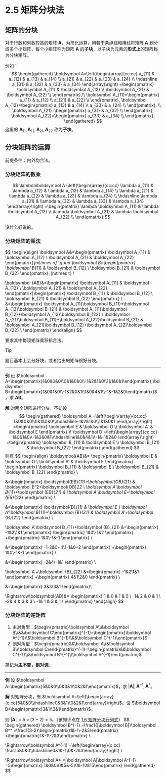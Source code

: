 # 2.5 矩阵分块法

## 矩阵的分块

对于行数和列数较高的矩阵 $\boldsymbol A$，为简化运算，用若干条纵线和横线将矩阵 $\boldsymbol A$ 划分成多个小矩阵，每个小矩阵称为矩阵 $\boldsymbol A$ 的**子块**，以子块为元素的**形式上**的矩阵称为分块矩阵。

例如：
$$
\begin{gathered}
\boldsymbol A=\left(\begin{array}{cc:cc}
a_{11} & a_{12} & a_{13} & a_{14} \\
a_{21} & a_{22} & a_{23} & a_{24} \\
\hdashline
a_{31} & a_{32} & a_{33} & a_{34}
\end{array}\right)
=\begin{pmatrix}
\boldsymbol A_{11} & \boldsymbol A_{12} \\
\boldsymbol A_{21} & \boldsymbol A_{22} \\
\end{pmatrix},\\
\boldsymbol A_{11}=\begin{pmatrix}
a_{11} & a_{12} \\
a_{21} & a_{22} \\
\end{pmatrix},
\boldsymbol A_{12}=\begin{pmatrix}
a_{13} & a_{14} \\
a_{23} & a_{24} \\
\end{pmatrix}, \\
\boldsymbol A_{21}=\begin{pmatrix}
a_{31} & a_{32} \\
\end{pmatrix},
\boldsymbol A_{22}=\begin{pmatrix}
a_{33} & a_{34} \\
\end{pmatrix},
\end{gathered}
$$
这里的 $\boldsymbol A_{11},\boldsymbol A_{12},\boldsymbol A_{21},\boldsymbol A_{22}$ 称为**子块**。

## 分块矩阵的运算

前提条件：内外均合法。

### 分块矩阵的数乘

$$
\lambda\boldsymbol A=\left(\begin{array}{cc:cc}
\lambda a_{11} & \lambda a_{12} & \lambda a_{13} & \lambda a_{14} \\
\lambda a_{21} & \lambda a_{22} & \lambda a_{23} & \lambda a_{24} \\
\hdashline
\lambda a_{31} & \lambda a_{32} & \lambda a_{33} & \lambda a_{34}
\end{array}\right)
=\begin{pmatrix}
\lambda \boldsymbol A_{11} & \lambda \boldsymbol A_{12} \\
\lambda \boldsymbol A_{21} & \lambda \boldsymbol A_{22} \\
\end{pmatrix}
$$

没什么好说的。

### 分块矩阵的乘法

$$
\begin{align}
\boldsymbol A&=\begin{pmatrix}
\boldsymbol A_{11} & \boldsymbol A_{12} \\
\boldsymbol A_{21} & \boldsymbol A_{22}
\end{pmatrix}_{m\times n}
\quad
\boldsymbol B=\begin{pmatrix}
\boldsymbol B_{11} & \boldsymbol B_{12} \\
\boldsymbol B_{21} & \boldsymbol B_{22}
\end{pmatrix}_{n\times t} \\

\boldsymbol {AB}&=\begin{pmatrix}
\boldsymbol A_{11} & \boldsymbol A_{12} \\
\boldsymbol A_{21} & \boldsymbol A_{22}
\end{pmatrix}\begin{pmatrix}
\boldsymbol B_{11} & \boldsymbol B_{12} \\
\boldsymbol B_{21} & \boldsymbol B_{22}
\end{pmatrix} \\
&=\begin{pmatrix}
\boldsymbol A_{11}\boldsymbol B_{11}+\boldsymbol A_{12}\boldsymbol B_{21} &
\boldsymbol A_{11}\boldsymbol B_{12}+\boldsymbol A_{12}\boldsymbol B_{22} \\
\boldsymbol A_{21}\boldsymbol B_{11}+\boldsymbol A_{22}\boldsymbol B_{21} &
\boldsymbol A_{21}\boldsymbol B_{12}+\boldsymbol A_{22}\boldsymbol B_{22} \\
\end{pmatrix}
\end{align}
$$

要求其中每项矩阵乘积都合法。

> [!tip]
>
> 题目基本上会分好块，或者给出的矩阵很好分块。

---

**例** 设 $\boldsymbol A=\begin{pmatrix}1&0&0&0\\0&1&0&0\\-1&2&1&0\\1&1&0&1\end{pmatrix},\boldsymbol B=\begin{pmatrix}1&0&1&0\\-1&2&0&1\\1&0&4&1\\-1&-1&2&0\end{pmatrix}$，求 $\boldsymbol {AB}$。

**解** 对两个矩阵进行分块。不妨设
$$
\begin{gathered}
\boldsymbol A
=\left(\begin{array}{cc:cc}
1&0&0&0\\0&1&0&0\\\hdashline-1&2&1&0\\1&1&0&1
\end{array}\right)
=\begin{pmatrix}
\boldsymbol E & \boldsymbol O \\ \boldsymbol A' & \boldsymbol E
\end{pmatrix}
\\
\boldsymbol B
=\left(\begin{array}{cc:cc}
1&0&1&0\\-1&2&0&1\\\hdashline1&0&4&1\\-1&-1&2&0
\end{array}\right)
=\begin{pmatrix}
\boldsymbol B_{11} & \boldsymbol E \\ \boldsymbol B_{21} & \boldsymbol B_{22}
\end{pmatrix}
\end{gathered}
$$
则有
$$
\begin{align}
\boldsymbol{AB}&=
\begin{pmatrix}
\boldsymbol E & \boldsymbol O \\ \boldsymbol A' & \boldsymbol E
\end{pmatrix}
\begin{pmatrix}
\boldsymbol B_{11} & \boldsymbol E \\ \boldsymbol B_{21} & \boldsymbol B_{22}
\end{pmatrix} \\

&=\begin{pmatrix}
\boldsymbol{EB}_{11}+\boldsymbol{OB}_{21} &
\boldsymbol E^2+\boldsymbol{OB}_22 \\
\boldsymbol A'\boldsymbol B_{11}+\boldsymbol {EB}_{21} &
\boldsymbol A'\boldsymbol E+\boldsymbol {EB}_{22}
\end{pmatrix} \\

&=\begin{pmatrix}
\boldsymbol{B}_{11} & \boldsymbol E \\
\boldsymbol A'\boldsymbol B_{11}+\boldsymbol {B}_{21} &
\boldsymbol A'+\boldsymbol {B}_{22}
\end{pmatrix} \\


\boldsymbol A'\boldsymbol B_{11}+\boldsymbol {B}_{21}
&=\begin{pmatrix} -1&2\\1&1 \end{pmatrix}
\begin{pmatrix} 1&0\\-1&2 \end{pmatrix}
+\begin{pmatrix} 1&0\\-1&-1 \end{pmatrix} \\

&=\begin{pmatrix} -1-2&0+4\\1-1&0+2 \end{pmatrix}
+\begin{pmatrix} 1&0\\-1&-1 \end{pmatrix} \\

&=\begin{pmatrix} -2&4\\-1&1 \end{pmatrix} \\


\boldsymbol A'+\boldsymbol {B}_{22}
&=\begin{pmatrix} -1&2\\1&1 \end{pmatrix}
+\begin{pmatrix} 4&1\\2&0 \end{pmatrix} \\

&=\begin{pmatrix} 3&3\\3&1 \end{pmatrix}\\

\Rightarrow\boldsymbol{AB}&=
\begin{pmatrix}
1 & 0 & 1 & 0 \\
-1& 2 & 0 & 1 \\
-2& 4 & 3 & 3 \\
-1& 1 & 3 & 1 \\
\end{pmatrix}
\end{align}
$$

### 分块矩阵的逆矩阵

1. 主对角型：$\begin{pmatrix}\boldsymbol A\\&\boldsymbol B\\&&\boldsymbol C\end{pmatrix}^{-1}=\begin{pmatrix}\boldsymbol A^{-1}\\&\boldsymbol B^{-1}\\&&\boldsymbol C^{-1}\end{pmatrix}$
2. 副对角型：$\begin{pmatrix}&&\boldsymbol A\\&\boldsymbol B\\\boldsymbol C\end{pmatrix}^{-1}=\begin{pmatrix}&&\boldsymbol C^{-1}\\&\boldsymbol B^{-1}\\\boldsymbol A^{-1}\end{pmatrix}$

简记为**主不变，副对调**。

---

**例** 设 $\boldsymbol A=\begin{pmatrix}5&0&0\\0&3&1\\0&2&1\end{pmatrix}$，求 $|\boldsymbol A|,\boldsymbol A^{-1},\boldsymbol A^*$。

**解** 对矩阵分块，有 $\boldsymbol A=\left(\begin{array}{c:cc}5&0&0\\\hdashline0&3&1\\0&2&1\end{array}\right)$。设 $\boldsymbol B=\begin{pmatrix}3&1\\2&1\end{pmatrix}$。

则 $|\boldsymbol A|=5\times(3-2)=5$。（该知识点在 [1.6 矩阵分块行列式](../1%20行列式/1.6%20专题：行列式的计算#矩阵分块行列式)）
$$
\begin{gathered}
\boldsymbol B^{-1}
=\frac1{|\boldsymbol B|}\boldsymbol B^*
=\frac1{3-2}\begin{pmatrix}1&-1\\-2&3\end{pmatrix}
=\begin{pmatrix}1&-1\\-2&3\end{pmatrix} \\

\Rightarrow\boldsymbol A^{-1}
=\left(\begin{array}{c:cc}
\frac15&0&0\\\hdashline0&1&-1\\0&-2&3\end{array}\right) \\

\Rightarrow\boldsymbol A*
=|\boldsymbol A|\boldsymbol A^{-1}
=5\begin{pmatrix}
1&0&0\\0&5&-5\\0&-10&15\end{pmatrix}
\end{gathered}
$$
